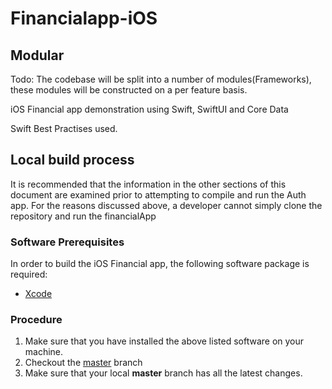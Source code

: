 # Financialapp-iOS

## Modular

Todo: The codebase will be split into a number of modules(Frameworks), these modules will be constructed on a per feature basis.

iOS Financial app demonstration using Swift, SwiftUI and Core Data

Swift Best Practises used.

## Local build process

It is recommended that the information in the other sections of this document are examined prior to attempting to compile and run the Auth app. For the reasons discussed above, a developer cannot simply clone the repository and run the financialApp

### Software Prerequisites

In order to build the iOS Financial app, the following software package is required:
- [Xcode](https://apps.apple.com/us/app/xcode/id497799835?mt=12)

### Procedure

1. Make sure that you have installed the above listed software on your machine.
2. Checkout the [master](https://github.com/muralcode/financialapp-ios) branch
3. Make sure that your local **master** branch has all the latest changes.

